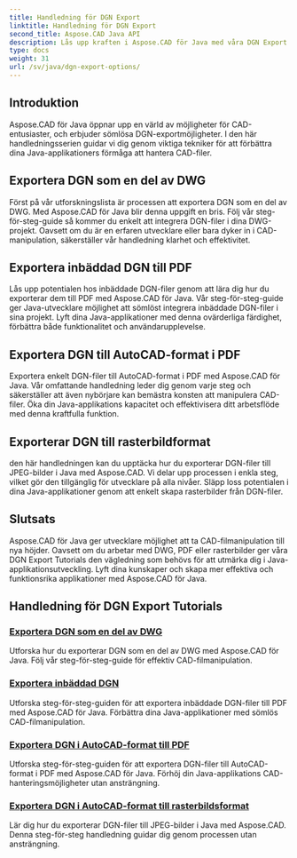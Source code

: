 ```yaml
---
title: Handledning för DGN Export
linktitle: Handledning för DGN Export
second_title: Aspose.CAD Java API
description: Lås upp kraften i Aspose.CAD för Java med våra DGN Export Tutorials. Lär dig effektiv CAD-filhantering, från att exportera DGN som en del av DWG till att skapa rasterbilder utan ansträngning.
type: docs
weight: 31
url: /sv/java/dgn-export-options/
---
```

## Introduktion

Aspose.CAD för Java öppnar upp en värld av möjligheter för CAD-entusiaster, och erbjuder sömlösa DGN-exportmöjligheter. I den här handledningsserien guidar vi dig genom viktiga tekniker för att förbättra dina Java-applikationers förmåga att hantera CAD-filer.

## Exportera DGN som en del av DWG

Först på vår utforskningslista är processen att exportera DGN som en del av DWG. Med Aspose.CAD för Java blir denna uppgift en bris. Följ vår steg-för-steg-guide så kommer du enkelt att integrera DGN-filer i dina DWG-projekt. Oavsett om du är en erfaren utvecklare eller bara dyker in i CAD-manipulation, säkerställer vår handledning klarhet och effektivitet.

## Exportera inbäddad DGN till PDF

Lås upp potentialen hos inbäddade DGN-filer genom att lära dig hur du exporterar dem till PDF med Aspose.CAD för Java. Vår steg-för-steg-guide ger Java-utvecklare möjlighet att sömlöst integrera inbäddade DGN-filer i sina projekt. Lyft dina Java-applikationer med denna ovärderliga färdighet, förbättra både funktionalitet och användarupplevelse.

## Exportera DGN till AutoCAD-format i PDF

Exportera enkelt DGN-filer till AutoCAD-format i PDF med Aspose.CAD för Java. Vår omfattande handledning leder dig genom varje steg och säkerställer att även nybörjare kan bemästra konsten att manipulera CAD-filer. Öka din Java-applikations kapacitet och effektivisera ditt arbetsflöde med denna kraftfulla funktion.

## Exporterar DGN till rasterbildformat

den här handledningen kan du upptäcka hur du exporterar DGN-filer till JPEG-bilder i Java med Aspose.CAD. Vi delar upp processen i enkla steg, vilket gör den tillgänglig för utvecklare på alla nivåer. Släpp loss potentialen i dina Java-applikationer genom att enkelt skapa rasterbilder från DGN-filer.

## Slutsats

Aspose.CAD för Java ger utvecklare möjlighet att ta CAD-filmanipulation till nya höjder. Oavsett om du arbetar med DWG, PDF eller rasterbilder ger våra DGN Export Tutorials den vägledning som behövs för att utmärka dig i Java-applikationsutveckling. Lyft dina kunskaper och skapa mer effektiva och funktionsrika applikationer med Aspose.CAD för Java.
## Handledning för DGN Export Tutorials
### [Exportera DGN som en del av DWG](./export-dgn-as-part-of-dwg/)
Utforska hur du exporterar DGN som en del av DWG med Aspose.CAD för Java. Följ vår steg-för-steg-guide för effektiv CAD-filmanipulation.
### [Exportera inbäddad DGN](./export-embedded-dgn/)
Utforska steg-för-steg-guiden för att exportera inbäddade DGN-filer till PDF med Aspose.CAD för Java. Förbättra dina Java-applikationer med sömlös CAD-filmanipulation.
### [Exportera DGN i AutoCAD-format till PDF](./exporting-dgn-to-pdf/)
Utforska steg-för-steg-guiden för att exportera DGN-filer till AutoCAD-format i PDF med Aspose.CAD för Java. Förhöj din Java-applikations CAD-hanteringsmöjligheter utan ansträngning.
### [Exportera DGN i AutoCAD-format till rasterbildsformat](./exporting-dgn-to-raster-image/)
Lär dig hur du exporterar DGN-filer till JPEG-bilder i Java med Aspose.CAD. Denna steg-för-steg handledning guidar dig genom processen utan ansträngning.